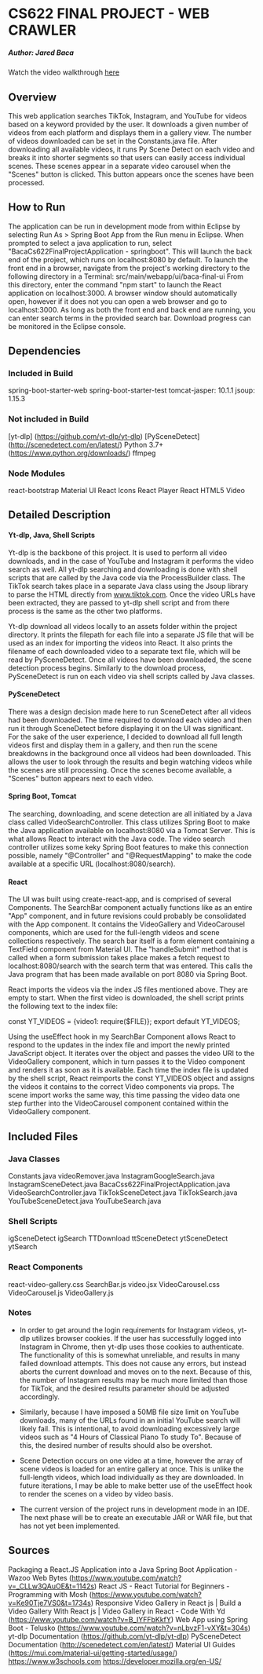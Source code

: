 # CS622 FINAL PROJECT  - WEB CRAWLER
##### Author: Jared Baca

Watch the video walkthrough [here](https://youtu.be/4fIpm_v3rPw)

## Overview
This web application searches TikTok, Instagram, and YouTube for videos based on a keyword provided by the user. It downloads a given number of videos from each platform and displays them in a gallery view. The number of videos downloaded can be set in the Constants.java file. After downloading all available videos, it runs Py Scene Detect on each video and breaks it into shorter segments so that users can easily access individual scenes. These scenes appear in a separate video carousel when the "Scenes" button is clicked. This button appears once the scenes have been processed.

## How to Run
The application can be run in development mode from within Eclipse by selecting Run As > Spring Boot App from the Run menu in Eclipse. When prompted to select a java application to run, select "BacaCs622FinalProjectApplication - springboot". This will launch the back end of the project, which runs on localhost:8080 by default. To launch the front end in a browser, navigate from the project's working directory to the following directory in a Terminal: src/main/webapp/ui/baca-final-ui 
From this directory, enter the command "npm start" to launch the React application on localhost:3000. A browser window should automatically open, however if it does not you can open a web browser and go to localhost:3000. As long as both the front end and back end are running, you can enter search terms in the provided search bar. Download progress can be monitored in the Eclipse console.

## Dependencies
### Included in Build
spring-boot-starter-web
spring-boot-starter-test
tomcat-jasper: 10.1.1
jsoup: 1.15.3
### Not included in Build
[yt-dlp] (https://github.com/yt-dlp/yt-dlp)
[PySceneDetect] (http://scenedetect.com/en/latest/)
Python 3.7+ (https://www.python.org/downloads/)
ffmpeg
### Node Modules
react-bootstrap
Material UI
React Icons
React Player
React HTML5 Video

## Detailed Description
#### Yt-dlp, Java, Shell Scripts
Yt-dlp is the backbone of this project. It is used to perform all video downloads, and in the case of YouTube and Instagram it performs the video search as well. All yt-dlp searching and downloading is done with shell scripts that are called by the Java code via the ProcessBuilder class. The TikTok search takes place in a separate Java class using the Jsoup library to parse the HTML directly from www.tiktok.com. Once the video URLs have been extracted, they are passed to yt-dlp shell script and from there process is the same as the other two platforms.

Yt-dlp download all videos locally to an assets folder within the project directory. It prints the filepath for each file into a separate JS file that will be used as an index for importing the videos into React. It also prints the filename of each downloaded video to a separate text file, which will be read by PySceneDetect. Once all videos have been downloaded, the scene detection process begins. Similarly to the download process, PySceneDetect is run on each video via shell scripts called by Java classes. 

#### PySceneDetect
There was a design decision made here to run SceneDetect after all videos had been downloaded. The time required to download each video and then run it through SceneDetect before displaying it on the UI was significant. For the sake of the user experience, I decided to download all full length videos first and display them in a gallery, and then run the scene breakdowns in the background once all videos had been downloaded. This allows the user to look through the results and begin watching videos while the scenes are still processing. Once the scenes become available, a "Scenes" button appears next to each video. 

#### Spring Boot, Tomcat
The searching, downloading, and scene detection are all initiated by a Java class called VideoSearchController. This class utilizes Spring Boot to make the Java application available on localhost:8080 via a Tomcat Server. This is what allows React to interact with the Java code. The video search controller utilizes some keky Spring Boot features to make this connection possible, namely "@Controller" and "@RequestMapping" to make the code available at a specific URL (localhost:8080/search).

#### React
The UI was built using create-react-app, and is comprised of several Components. The SearchBar component actually functions like as an entire "App" component, and in future revisions could probably be consolidated with the App component. It contains the VideoGallery and VideoCarousel components, which are used for the full-length videos and scene collections respectively. The search bar itself is a form element containing a TextField component from Material UI. The "handleSubmit" method that is called when a form submission takes place makes a fetch request to localhost:8080/search with the search term that was entered. This calls the Java program that has been made available on port 8080 via Spring Boot. 

React imports the videos via the index JS files mentioned above. They are empty to start. When the first video is downloaded, the shell script prints the following text to the index file: 

const YT_VIDEOS = {video1: require($FILE)}; export default YT_VIDEOS; 

Using the useEffect hook in my SearchBar Component allows React to respond to the updates in the index file and import the newly printed JavaScript object. It iterates over the object and passes the video URI to the VideoGallery component, which in turn passes it to the Video component and renders it as soon as it is available. Each time the index file is updated by the shell script, React reimports the const YT_VIDEOS object and assigns the videos it contains to the correct Video components via props. The scene import works the same way, this time passing the video data one step further into the VideoCarousel component contained within the VideoGallery component.


## Included Files
### Java Classes
Constants.java
videoRemover.java
InstagramGoogleSearch.java
InstagramSceneDetect.java
BacaCss622FinalProjectApplication.java
VideoSearchController.java
TikTokSceneDetect.java
TikTokSearch.java
YouTubeSceneDetect.java
YouTubeSearch.java
### Shell Scripts
igSceneDetect
igSearch
TTDownload
ttSceneDetect
ytSceneDetect
ytSearch
### React Components
react-video-gallery.css
SearchBar.js
video.jsx
VideoCarousel.css
VideoCarousel.js
VideoGallery.js

### Notes
- In order to get around the login requirements for Instagram videos, yt-dlp utilizes browser cookies. If the user has successfully logged into Instagram in Chrome, then yt-dlp uses those cookies to authenticate. The functionality of this is somewhat unreliable, and results in many failed download attempts. This does not cause any errors, but instead aborts the current download and moves on to the next. Because of this, the number of Instagram results may be much more limited than those for TikTok, and the desired results parameter should be adjusted accordingly.

- Similarly, because I have imposed a 50MB file size limit on YouTube downloads, many of the URLs found in an initial YouTube search will likely fail. This is intentional, to avoid downloading excessively large videos such as "4 Hours of Classical Piano To study To". Because of this, the desired number of results should also be overshot.

- Scene Detection occurs on one video at a time, however the array of scene videos is loaded for an entire gallery at once. This is unlike the full-length videos, which load individually as they are downloaded. In future iterations, I may be able to make better use of the useEffect hook to render the scenes on a video by video basis.

- The current version of the project runs in development mode in an IDE. The next phase will be to create an executable JAR or WAR file, but that has not yet been implemented.

## Sources

Packaging a React.JS Application into a Java Spring Boot Application - Wazoo Web Bytes (https://www.youtube.com/watch?v=_CLLw3QAuOE&t=1142s)
React JS - React Tutorial for Beginners - Programming with Mosh (https://www.youtube.com/watch?v=Ke90Tje7VS0&t=1734s)
Responsive Video Gallery in React js | Build a Video Gallery With React js | Video Gallery in React - Code With Yd (https://www.youtube.com/watch?v=B_IYFFbKkfY)
Web App using Spring Boot - Telusko (https://www.youtube.com/watch?v=nLbvzF1-vXY&t=304s)
yt-dlp Documentation (https://github.com/yt-dlp/yt-dlp)
PySceneDetect Documentation (http://scenedetect.com/en/latest/)
Material UI Guides (https://mui.com/material-ui/getting-started/usage/)
https://www.w3schools.com
https://developer.mozilla.org/en-US/

